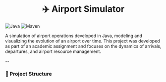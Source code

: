 <h1 align="center">✈️ Airport Simulator</h1>

![Java](https://img.shields.io/badge/Java-ED8B00?style=for-the-badge&logo=java&logoColor=white)
![Maven](https://img.shields.io/badge/Maven-C71A36?style=for-the-badge&logo=apachemaven&logoColor=white)

A simulation of airport operations developed in Java, modeling and visualizing the evolution of an airport over time. This project was developed as part of an academic assignment and focuses on the dynamics of arrivals, departures, and airport resource management.

--

### 🧩 Project Structure


